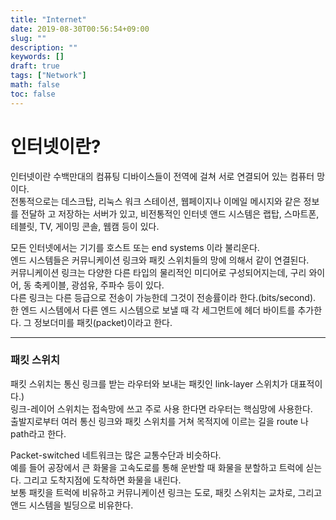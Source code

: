 ```yaml
---
title: "Internet"
date: 2019-08-30T00:56:54+09:00
slug: ""
description: ""
keywords: []
draft: true
tags: ["Network"]
math: false
toc: false
---
```



# 인터넷이란?

인터넷이란 수백만대의 컴퓨팅 디바이스들이 전역에 걸쳐 서로 연결되어 있는 컴퓨터 망이다. \
전통적으로는 데스크탑, 리눅스 워크 스테이션, 웹페이지나 이메일 메시지와 같은 정보를 전달하 고 저장하는 서버가 있고, 비전통적인 인터넷 앤드 시스템은 랩탑, 스마트폰, 테블릿, TV, 게이밍 콘솔, 웹캠 등이 있다.

모든 인터넷에서는 기기를 호스트 또는 end systems 이라 불리운다. \
엔드 시스템들은 커뮤니케이션 링크와 패킷 스위치들의 망에 의해서 같이 연결된다. \
커뮤니케이션 링크는 다양한 다른 타입의 물리적인 미디어로 구성되어지는데, 구리 와이어, 동 축케이블, 광섬유, 주파수 등이 있다. \
다른 링크는 다른 등급으로 전송이 가능한데 그것이 전송률이라 한다.(bits/second). \
한 엔드 시스템에서 다른 엔드 시스템으로 보낼 때 각 세그먼트에 헤더 바이트를 추가한다. 그 정보더미를 패킷(packet)이라고 한다.

***

### 패킷 스위치
패킷 스위치는 통신 링크를 받는 라우터와 보내는 패킷인 link-layer 스위치가 대표적이다.) \
링크-레이어 스위치는 접속망에 쓰고 주로 사용 한다면 라우터는 핵심망에 사용한다. \
출발지로부터 여러 통신 링크와 패킷 스위치를 거쳐 목적지에 이르는 길을 route 나 path라고 한다.  

Packet-switched 네트워크는 많은 교통수단과 비슷하다. \
예를 들어 공장에서 큰 화물을 고속도로를 통해 운반할 때 화물을 분할하고 트럭에 싣는다. 그리고 도착지점에 도착하면 화물을 내린다. \
보통 패킷을 트럭에 비유하고 커뮤니케이션 링크는 도로, 패킷 스위치는 교차로, 그리고 앤드 시스템을 빌딩으로 비유한다.
